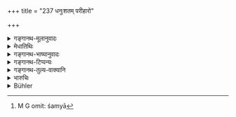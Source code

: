 +++
title = "237 धनुःशतम् परीहारो"

+++

<details><summary>गङ्गानथ-मूलानुवादः</summary>

Around the village there should be a pasture-ground, four hundred ‘bows’ or three ‘stick-throws’ (in width); but three times that space around the town.—(237)
</details>

<details><summary>मेधातिथिः</summary>

चतुर्हस्तं **धनुस्** तेषां **शतम्** । चत्वारि हस्तशतानि । **समन्ततश्** चतसृषु दिक्षु । **ग्रामस्य परीहारः** कर्तव्यः । अनुप्तसस्या भूमिः पशूनां सुखप्रचारार्था कर्तव्या । **शम्या**[^१०६] दण्डयष्टिः, सा बाहुवेगेन प्रेरिता यत्र पतति ततः प्रदेशाद् उद्धृत्य पुनः पातयितव्या यावत् त्रिस् तस्य परिमाणो वा **शम्यापातः** परिहारः । **त्रिगुणो नगरस्य** । ग्रामनगरे प्रसिद्धे । **शम्यायाः पाताः** प्रेरिताया वेगसंस्कारक्षयो भूमौ स्थानादि ॥ ८.२३७ ॥


[^१०६]:
     M G omit: śamyā
</details>

<details><summary>गङ्गानथ-भाष्यानुवादः</summary>

the ‘bow’ is four cubits in length; four hundred such ‘bows.’

‘*Around*’— on the four sides, ‘*of the village*,’—the ‘*pasture-ground*’ shall he reserved; that is, this much of space should be left uncultivated, for the roaming about of cattle.

‘*Śamyā*’ is a stick; this should be thrown with great force; and from the point where it falls, it should be thrown again; and when this has been done three times, that shall represent the size of the pasture-ground.

‘*Three times that around the town*’;—the distinction between ‘village’ and ‘town’ is well known.

‘*Stick-throws*’—*i.e*., its being thrown, falling on the ground on the momentum being spent up, and so forth.—(237)
</details>

<details><summary>गङ्गानथ-टिप्पन्यः</summary>

This verse is quoted in *Aparārka* (p. 774), which adds the following
notes:—‘*Śaṃyā*’ is the piece of wood which serves as the bolt keeping
the bullock fixed to the yoke,—and the distance covered by the tin-owing
of tins piece of wood is what is called ‘*Śamyāpāta*.’

It is quoted in *Vivādaratnākara* (p. 231), which, reading
‘*Saṃyāpātāḥ*’ (in place of ‘*Śaṃyāpātāḥ*’) notes that the ‘*Sami*’ is a
wooden bolt, and three times the distance covered by the throwing of it
should be the extent of the pasture-land round the village, and three
times this should be the pasture-land surrounding a city.

It is quoted in *Vyavahāramayūkha* (p. 96), which explains ‘*parīhāra*’
as ‘land reserved for the grazing of cattle—and in
*Vyavahāra-Bālambhaṭṭī* (p. 817).
</details>

<details><summary>गङ्गानथ-तुल्य-वाक्यानि</summary>

*Yājñavalkya* (2.166-167).—‘In accordance with the wishes of the
village-people, and in consonance with the extent of land available and
the orders of the King, pasture-land for the grazing of cows shall he
reserved...... This pasture-land shall he one hundred bow-lengths in
extent, and shall he beyond the village and the cultivated holds; it
shall he two hundred how-lengths round a market-town, and four hundred
bow-lengths round a city.’
</details>

<details><summary>भारुचिः</summary>

यो देशो ग्रामनगरयोः समन्ततो गवां सुखप्रचारस्थानासनार्थम् अनुप्तसस्यकार्यः ॥ ८.२३६ ॥
</details>

<details><summary>Bühler</summary>

237	On all sides of a village a space, one hundred dhanus or three samya-throws (in breadth), shall be reserved (for pasture), and thrice (that space) round a town.
</details>
